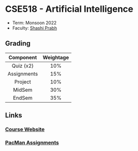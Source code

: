 # CSE518 - Artificial Intelligence
* Term: Monsoon 2022
* Faculty: [Shashi Prabh](mailto:shashi.prabh@ahduni.edu.in)
## Grading
|Component   |Weightage   |
|:-:|:-:|
|Quiz (x2)   | 10%   |
|Assignments   |15%   |
|Project   |10%   |
|MidSem   |30%   |
|EndSem   |35%   |
## Links
### [Course Website](https://shashi-prabh.github.io/teaching/ai_2022.html)
### [PacMan Assignments](https://inst.eecs.berkeley.edu/~cs188/sp22/projects/)
